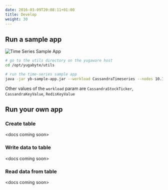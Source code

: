 ```yaml
---
date: 2016-03-09T20:08:11+01:00
title: Develop
weight: 30
---
```


## Run a sample app

![Time Series Sample App](/images/time-series-sample-app.png)

```sh
# go to the utils directory on the yugaware host
cd /opt/yugabyte/utils

# run the time-series sample app
java -jar yb-sample-app.jar --workload CassandraTimeseries --nodes 10.151.22.132:9042,10.151.38.209:9042,10.151.50.1:9042
```

Other values of the `workload` param are `CassandraStockTicker`, `CassandraKeyValue`, `RedisKeyValue`

## Run your own app

### Create table

\<docs coming soon\>

### Write data to table

\<docs coming soon\>

### Read data from table

\<docs coming soon\>

